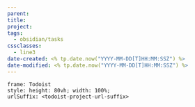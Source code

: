 ```yaml
---
parent: 
title: 
project: 
tags:
  - obsidian/tasks
cssclasses:
  - line3
date-created: <% tp.date.now("YYYY-MM-DD[T]HH:MM:SSZ") %>
date-modified: <% tp.date.now("YYYY-MM-DD[T]HH:MM:SSZ") %>
---
```


```custom-frames
frame: Todoist
style: height: 80vh; width: 100%;
urlSuffix: <todoist-project-url-suffix>
```

